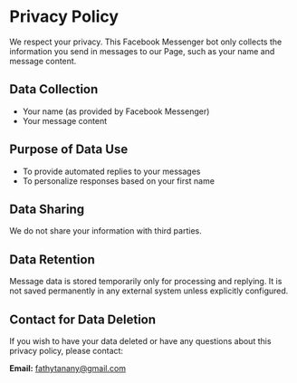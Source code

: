 
# Privacy Policy

We respect your privacy. This Facebook Messenger bot only collects the information you send in messages to our Page, such as your name and message content.

## Data Collection
- Your name (as provided by Facebook Messenger)
- Your message content

## Purpose of Data Use
- To provide automated replies to your messages
- To personalize responses based on your first name

## Data Sharing
We do not share your information with third parties.

## Data Retention
Message data is stored temporarily only for processing and replying. It is not saved permanently in any external system unless explicitly configured.

## Contact for Data Deletion
If you wish to have your data deleted or have any questions about this privacy policy, please contact:

**Email:** fathytanany@gmail.com
